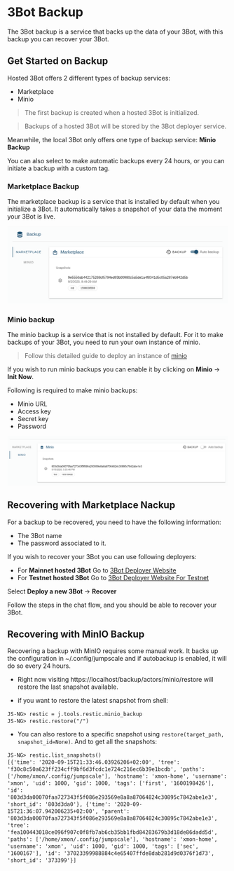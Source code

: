 # 3Bot Backup


The 3Bot backup is a service that backs up the data of your 3Bot, with this backup you can recover your 3Bot. 

## Get Started on Backup

Hosted 3Bot offers 2 different types of backup services:
- Marketplace
- Minio

> The first backup is created when a hosted 3Bot is initialized.

> Backups of a hosted 3Bot will be stored by the 3Bot deployer service.

Meanwhile, the local 3Bot only offers one type of backup service: __Minio Backup__

You can also select to make automatic backups every 24 hours, or you can initiate a backup with a custom tag.

### Marketplace Backup

The marketplace backup is a service that is installed by default when you initialize a 3Bot. It automatically takes a snapshot of your data the moment your 3Bot is live.

![Backup](./img/3bot_marketplace_backup.png)

### Minio backup

The minio backup is a service that is not installed by default. For it to make backups of your 3Bot, you need to run your own instance of minio.

> Follow this detailed guide to deploy an instance of [minio](../chatflows/solutions/storage/solution_storage.md)

If you wish to run minio backups you can enable it by clicking on __Minio__ -> __Init Now__.

Following is required to make minio backups:

- Minio URL
- Access key
- Secret key
- Password 

![snapshot](./img/3bot_miniosnapshot.png)


## Recovering with Marketplace Nackup

For a backup to be recovered, you need to have the following information:
- The 3Bot name
- The password associated to it.

If you wish to recover your 3Bot you can use following deployers:

- For __Mainnet hosted 3Bot__ Go to [3Bot Deployer Website](https://deploy3bot.grid.tf)
- For __Testnet hosted 3Bot__ Go to [3Bot Deployer Website For Testnet](https://deploy3bot.testnet.grid.tf)

Select __Deploy a new 3Bot__ -> __Recover__

Follow the steps in the chat flow, and you should be able to recover your 3Bot.

## Recovering with MinIO Backup

Recovering a backup with MinIO requires some manual work. It backs up the configuration in ~/.config/jumpscale and if autobackup is enabled, it will do so every 24 hours.

- Right now visiting https://localhost/backup/actors/minio/restore will restore the last snapshot available.

- if you want to restore the latest snapshot from shell:

```
JS-NG> restic = j.tools.restic.minio_backup 
JS-NG> restic.restore("/")
```
- You can also restore to a specific snapshot using  `restore(target_path, snapshot_id=None)`.
And to get all the snapshots:
```
JS-NG> restic.list_snapshots()
[{'time': '2020-09-15T21:33:46.03926206+02:00', 'tree': 'f30c8c50a623ff234cff9bf6d3fcdc1e724c216ec6b39e1bcdb', 'paths': ['/home/xmon/.config/jumpscale'], 'hostname': 'xmon-home', 'username': 'xmon', 'uid': 1000, 'gid': 1000, 'tags': ['first', '1600198426'], 'id': '803d3da00070faa727343f5f086e293569e8a8a87064824c30895c7842abe1e3', 'short_id': '803d3da0'}, {'time': '2020-09-15T21:36:07.942006235+02:00', 'parent': '803d3da00070faa727343f5f086e293569e8a8a87064824c30895c7842abe1e3', 'tree': 'fea100443018ce096f907c0f8fb7ab6cb35bb1fbd84283679b3d18de86dadd5d', 'paths': ['/home/xmon/.config/jumpscale'], 'hostname': 'xmon-home', 'username': 'xmon', 'uid': 1000, 'gid': 1000, 'tags': ['sec', '1600167'], 'id': '37023399988884c4e65407ffde8dab281d9d0376f1d73', 'short_id': '373399'}]
```



